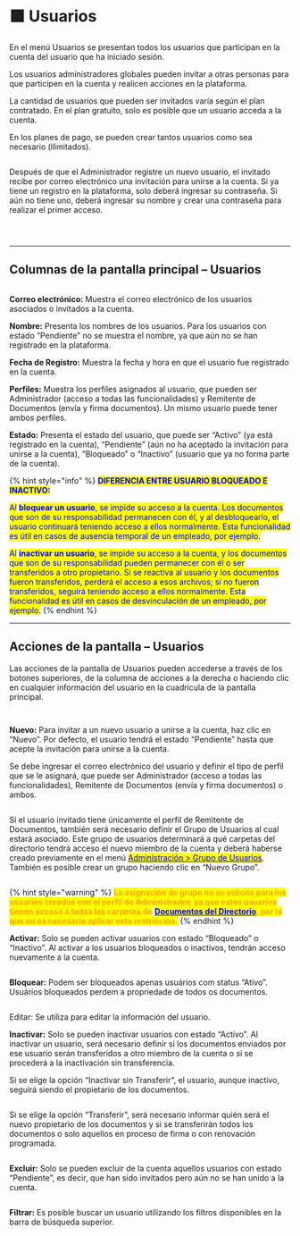 # 🟪 Usuarios

En el menú Usuarios se presentan todos los usuarios que participan en la cuenta del usuario que ha iniciado sesión.

Los usuarios administradores globales pueden invitar a otras personas para que participen en la cuenta y realicen acciones en la plataforma.

La cantidad de usuarios que pueden ser invitados varía según el plan contratado. En el plan gratuito, solo es posible que un usuario acceda a la cuenta.

En los planes de pago, se pueden crear tantos usuarios como sea necesario (ilimitados).

<figure><img src="../../.gitbook/assets/image (8) (1).png" alt=""><figcaption></figcaption></figure>

Después de que el Administrador registre un nuevo usuario, el invitado recibe por correo electrónico una invitación para unirse a la cuenta. Si ya tiene un registro en la plataforma, solo deberá ingresar su contraseña. Si aún no tiene uno, deberá ingresar su nombre y crear una contraseña para realizar el primer acceso.

<figure><img src="../../.gitbook/assets/image (736).png" alt=""><figcaption></figcaption></figure>

<figure><img src="../../.gitbook/assets/image (738).png" alt=""><figcaption></figcaption></figure>

<figure><img src="../../.gitbook/assets/image (740).png" alt=""><figcaption></figcaption></figure>

***

## Columnas de la pantalla principal – Usuarios

<figure><img src="../../.gitbook/assets/image (741).png" alt=""><figcaption></figcaption></figure>

**Correo electrónico:** Muestra el correo electrónico de los usuarios asociados o invitados a la cuenta.

**Nombre:** Presenta los nombres de los usuarios. Para los usuarios con estado “Pendiente” no se muestra el nombre, ya que aún no se han registrado en la plataforma.

**Fecha de Registro:** Muestra la fecha y hora en que el usuario fue registrado en la cuenta.

**Perfiles:** Muestra los perfiles asignados al usuario, que pueden ser Administrador (acceso a todas las funcionalidades) y Remitente de Documentos (envía y firma documentos). Un mismo usuario puede tener ambos perfiles.

**Estado:** Presenta el estado del usuario, que puede ser “Activo” (ya está registrado en la cuenta), “Pendiente” (aún no ha aceptado la invitación para unirse a la cuenta), “Bloqueado” o “Inactivo” (usuario que ya no forma parte de la cuenta).

{% hint style="info" %}
<mark style="color:blue;">**DIFERENCIA ENTRE USUARIO BLOQUEADO E INACTIVO:**</mark>&#x20;

<mark style="color:blue;">Al</mark> <mark style="color:blue;"></mark><mark style="color:blue;">**bloquear un usuario**</mark><mark style="color:blue;">, se impide su acceso a la cuenta. Los documentos que son de su responsabilidad permanecen con él, y al desbloquearlo, el usuario continuará teniendo acceso a ellos normalmente. Esta funcionalidad es útil en casos de ausencia temporal de un empleado, por ejemplo.</mark>&#x20;

<mark style="color:blue;">Al</mark> <mark style="color:blue;"></mark><mark style="color:blue;">**inactivar un usuario**</mark><mark style="color:blue;">, se impide su acceso a la cuenta, y los documentos que son de su responsabilidad pueden permanecer con él o ser transferidos a otro propietario. Si se reactiva al usuario y los documentos fueron transferidos, perderá el acceso a esos archivos; si no fueron transferidos, seguirá teniendo acceso a ellos normalmente. Esta funcionalidad es útil en casos de desvinculación de un empleado, por ejemplo.</mark>
{% endhint %}

***

## Acciones de la pantalla – Usuarios

Las acciones de la pantalla de Usuarios pueden accederse a través de los botones superiores, de la columna de acciones a la derecha o haciendo clic en cualquier información del usuario en la cuadrícula de la pantalla principal.

<figure><img src="../../.gitbook/assets/image (742).png" alt=""><figcaption></figcaption></figure>

<figure><img src="../../.gitbook/assets/image (743).png" alt=""><figcaption></figcaption></figure>

**Nuevo:** Para invitar a un nuevo usuario a unirse a la cuenta, haz clic en “Nuevo”. Por defecto, el usuario tendrá el estado “Pendiente” hasta que acepte la invitación para unirse a la cuenta.&#x20;

Se debe ingresar el correo electrónico del usuario y definir el tipo de perfil que se le asignará, que puede ser Administrador (acceso a todas las funcionalidades), Remitente de Documentos (envía y firma documentos) o ambos.

<figure><img src="../../.gitbook/assets/image (744).png" alt=""><figcaption></figcaption></figure>

Si el usuario invitado tiene únicamente el perfil de Remitente de Documentos, también será necesario definir el Grupo de Usuarios al cual estará asociado. Este grupo de usuarios determinará a qué carpetas del directorio tendrá acceso el nuevo miembro de la cuenta y deberá haberse creado previamente en el menú [<mark style="color:blue;">Administración > Grupo de Usuarios</mark>](grupo-de-usuarios.md). También es posible crear un grupo haciendo clic en “Nuevo Grupo”.

<figure><img src="../../.gitbook/assets/image (745).png" alt=""><figcaption></figcaption></figure>

{% hint style="warning" %}
<mark style="color:orange;">**La asignación de grupo no se solicita para los usuarios creados con el perfil de Administrador, ya que estos usuarios tienen acceso a todas las carpetas de**</mark> [<mark style="color:blue;">**Documentos del Directorio**</mark>](../../directorios/documentos/)<mark style="color:orange;">**, por lo que no es necesario aplicar esta restricción.**</mark>
{% endhint %}

**Activar:** Solo se pueden activar usuarios con estado “Bloqueado” o “Inactivo”. Al activar a los usuarios bloqueados o inactivos, tendrán acceso nuevamente a la cuenta.

<figure><img src="../../.gitbook/assets/image (746).png" alt=""><figcaption></figcaption></figure>

**Bloquear:** Podem ser bloqueados apenas usuários com status “Ativo”. Usuários bloqueados perdem a propriedade de todos os documentos.

<figure><img src="../../.gitbook/assets/image (747).png" alt=""><figcaption></figcaption></figure>

Editar: Se utiliza para editar la información del usuario.

**Inactivar:** Solo se pueden inactivar usuarios con estado “Activo”. Al inactivar un usuario, será necesario definir si los documentos enviados por ese usuario serán transferidos a otro miembro de la cuenta o si se procederá a la inactivación sin transferencia.

Si se elige la opción “Inactivar sin Transferir”, el usuario, aunque inactivo, seguirá siendo el propietario de los documentos.

<figure><img src="../../.gitbook/assets/image (748).png" alt=""><figcaption></figcaption></figure>

Si se elige la opción “Transferir”, será necesario informar quién será el nuevo propietario de los documentos y si se transferirán todos los documentos o solo aquellos en proceso de firma o con renovación programada.

<figure><img src="../../.gitbook/assets/image (749).png" alt=""><figcaption></figcaption></figure>

**Excluir:** Solo se pueden excluir de la cuenta aquellos usuarios con estado “Pendiente”, es decir, que han sido invitados pero aún no se han unido a la cuenta.

<figure><img src="../../.gitbook/assets/image (750).png" alt=""><figcaption></figcaption></figure>

**Filtrar:** Es posible buscar un usuario utilizando los filtros disponibles en la barra de búsqueda superior.

<figure><img src="../../.gitbook/assets/image (751).png" alt=""><figcaption></figcaption></figure>
